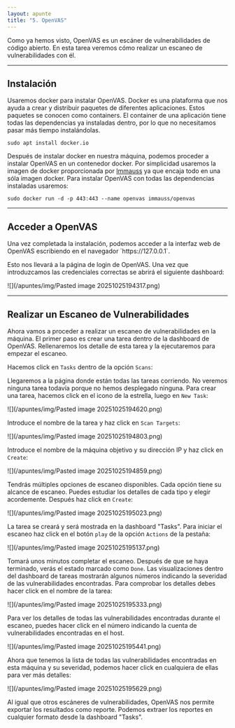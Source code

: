 ```yaml
---
layout: apunte
title: "5. OpenVAS"
---
```


Como ya hemos visto, OpenVAS es un escáner de vulnerabilidades de código abierto. En esta tarea veremos cómo realizar un escaneo de vulnerabilidades con él.

-------------------------
<h2>Instalación</h2>
Usaremos docker para instalar OpenVAS. Docker es una plataforma que nos ayuda a crear y distribuir paquetes de diferentes aplicaciones. Estos paquetes se conocen como containers. El container de una aplicación tiene todas las dependencias ya instaladas dentro, por lo que no necesitamos pasar más tiempo instalándolas.

```shell
sudo apt install docker.io
```

Después de instalar docker en nuestra máquina, podemos proceder a instalar OpenVAS en un contenedor docker. Por simplicidad usaremos la imagen de docker proporcionada por [Immauss](https://immauss.github.io/openvas/) ya que encaja todo en una sóla imagen docker. Para instalar OpenVAS con todas las dependencias instaladas usaremos:

```shell
sudo docker run -d -p 443:443 --name openvas immauss/openvas
```

----------------------------
<h2>Acceder a OpenVAS</h2>
Una vez completada la instalación, podemos acceder a la interfaz web de OpenVAS escribiendo en el navegador `https://127.0.0.1`.

Esto nos llevará a la página de login de OpenVAS. Una vez que introduzcamos las credenciales correctas se abrirá el siguiente dashboard:

![](/apuntes/img/Pasted image 20251025194317.png)

---------------------
<h2>Realizar un Escaneo de Vulnerabilidades</h2>
Ahora vamos a proceder a realizar un escaneo de vulnerabilidades en la máquina. El primer paso es crear una tarea dentro de la dashboard de OpenVAS. Rellenaremos los detalle de esta tarea y la ejecutaremos para empezar el escaneo.

Hacemos click en `Tasks` dentro de la opción `Scans`:

Llegaremos a la página donde están todas las tareas corriendo. No veremos ninguna tarea todavía porque no hemos desplegado ninguna. Para crear una tarea, hacemos click en el icono de la estrella, luego en `New Task`:

![](/apuntes/img/Pasted image 20251025194620.png)

Introduce el nombre de la tarea y haz click en `Scan Targets`:

![](/apuntes/img/Pasted image 20251025194803.png)

Introduce el nombre de la máquina objetivo y su dirección IP y haz click en `Create`:

![](/apuntes/img/Pasted image 20251025194859.png)

Tendrás múltiples opciones de escaneo disponibles. Cada opción tiene su alcance de escaneo. Puedes estudiar los detalles de cada tipo y elegir acordemente. Después haz click en `Create`:

![](/apuntes/img/Pasted image 20251025195023.png)

La tarea se creará y será mostrada en la dashboard "Tasks". Para iniciar el escaneo haz click en el botón `play` de la opción `Actions` de la pestaña:

![](/apuntes/img/Pasted image 20251025195137.png)

Tomará unos minutos completar el escaneo. Después de que se haya terminado, verás el estado marcado como `Done`. Las visualizaciones dentro del dashboard de tareas mostrarán algunos números indicando la severidad de las vulnerabilidades encontradas. Para comprobar los detalles debes hacer click en el nombre de la tarea:

![](/apuntes/img/Pasted image 20251025195333.png)

Para ver los detalles de todas las vulnerabilidades encontradas durante el escaneo, puedes hacer click en el número indicando la cuenta de vulnerabilidades encontradas en el host.

![](/apuntes/img/Pasted image 20251025195441.png)

Ahora que tenemos la lista de todas las vulnerabilidades encontradas en esta máquina y su severidad, podemos hacer click en cualquiera de ellas para ver más detalles:

![](/apuntes/img/Pasted image 20251025195629.png)

Al igual que otros escáneres de vulnerabilidades, OpenVAS nos permite exportar los resultados como reporte. Podemos extraer los reportes en cualquier formato desde la dashboard "Tasks".

